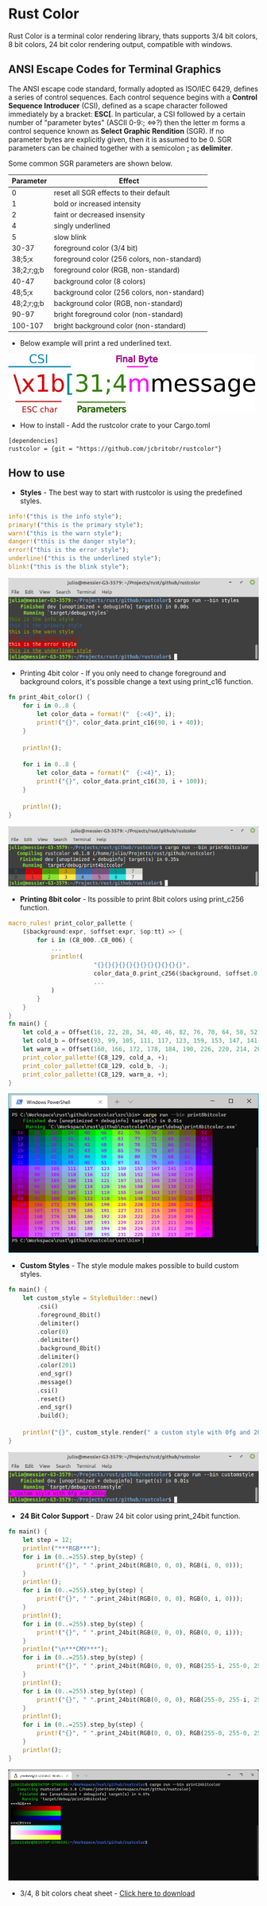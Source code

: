  # Rust Color
Rust Color is a terminal color rendering library,
thats supports 3/4 bit colors, 8 bit colors, 24 bit color
rendering output, compatible with windows.

## ANSI Escape Codes for Terminal Graphics
The ANSI escape code standard, formally adopted as ISO/IEC 6429, defines a series of control sequences.
Each control sequence begins with a **Control Sequence Introducer** (CSI), defined as a scape character
followed immediately by a bracket: **ESC[**. In particular, a CSI followed by a certain number of "parameter bytes"
(ASCII 0-9:; <=>?) then the letter m forms a control sequence known as **Select Graphic Rendition** (SGR). If no
parameter bytes are explicitly given, then it is assumed to be 0. SGR parameters can be chained together with a semicolon **;**
as **delimiter**.

Some common SGR parameters are shown below.

|Parameter | Effect|
|- | -|
|0 | reset all SGR effects to their default|
|1 | bold or increased intensity|
|2 | faint or decreased insensity|
|4 | singly underlined|
|5 | slow blink|
|30-37 | foreground color (3/4 bit)|
|38;5;x | foreground color (256 colors, non-standard)|
|38;2;r;g;b | foreground color (RGB, non-standard)|
|40-47 | background color (8 colors)|
|48;5;x | background color (256 colors, non-standard)|
|48;2;r;g;b | background color (RGB, non-standard)|
|90-97 | bright foreground color (non-standard)|
|100-107 | bright background color (non-standard)|



* Below example will print a red underlined text.

![sgi](thumbs/asciimessage.png)


* How to install - Add the rustcolor crate to your Cargo.toml 


```
[dependencies]
rustcolor = {git = "https://github.com/jcbritobr/rustcolor"}
```
## How to use
* **Styles** - The best way to start with rustcolor is using the predefined styles.
```rust
info!("this is the info style");
primary!("this is the primary style");
warn!("this is the warn style");
danger!("this is the danger style");
error!("this is the error style");
underline!("this is the underlined style");
blink!("this is the blink style");
```
![styles](thumbs/styles.png)

* Printing 4bit color - If you only need to change foreground and background colors, it's possible change a text using print_c16 function.
```rust
fn print_4bit_color() {
    for i in 0..8 {
        let color_data = format!("  {:<4}", i);
        print!("{}", color_data.print_c16(90, i + 40));
    }

    println!();

    for i in 0..8 {
        let color_data = format!("  {:<4}", i);
        print!("{}", color_data.print_c16(30, i + 100));
    }

    println!();
}
```
![color4bit](thumbs/color4bit.png)

* **Printing 8bit color** - Its possible to print 8bit colors using print_c256 function.
```rust
macro_rules! print_color_pallette {
    ($background:expr, $offset:expr, $op:tt) => {
        for i in (C8_000..C8_006) {
            ...
            println!(
                        "{}{}{}{}{}{}{}{}{}{}{}{}",
                        color_data_0.print_c256($background, $offset.0 $op i),
                        ...
            )
        }
    }
}
fn main() {
    let cold_a = Offset(16, 22, 28, 34, 40, 46, 82, 76, 70, 64, 58, 52);
    let cold_b = Offset(93, 99, 105, 111, 117, 123, 159, 153, 147, 141, 135, 129);
    let warm_a = Offset(160, 166, 172, 178, 184, 190, 226, 220, 214, 208, 202, 196);
    print_color_pallette!(C8_129, cold_a, +);
    print_color_pallette!(C8_129, cold_b, -);
    print_color_pallette!(C8_129, warm_a, +);
}
```
![color8bit](thumbs/color8bit.png)

* **Custom Styles** - The style module makes possible to build custom styles.
```rust
fn main() {
    let custom_style = StyleBuilder::new()
        .csi()
        .foreground_8bit()
        .delimiter()
        .color(0)
        .delimiter()
        .background_8bit()
        .delimiter()
        .color(201)
        .end_sgr()
        .message()
        .csi()
        .reset()
        .end_sgr()
        .build();
    
    println!("{}", custom_style.render(" a custom style with 0fg and 201bg "));
}
```


![custom style](thumbs/custom_style.png)

* **24 Bit Color Support** - Draw 24 bit color using print_24bit function.
```rust
fn main() {
    let step = 12;
    println!("***RGB***");
    for i in (0..=255).step_by(step) {
        print!("{}", " ".print_24bit(RGB(0, 0, 0), RGB(i, 0, 0)));
    }
    println!();
    for i in (0..=255).step_by(step) {
        print!("{}", " ".print_24bit(RGB(0, 0, 0), RGB(0, i, 0)));
    }
    println!();
    for i in (0..=255).step_by(step) {
        print!("{}", " ".print_24bit(RGB(0, 0, 0), RGB(0, 0, i)));
    }
    println!("\n***CMY***");
    for i in (0..=255).step_by(step) {
        print!("{}", " ".print_24bit(RGB(0, 0, 0), RGB(255-i, 255-0, 255-0)));
    }
    println!();
    for i in (0..=255).step_by(step) {
        print!("{}", " ".print_24bit(RGB(0, 0, 0), RGB(255-0, 255-i, 255-0)));
    }
    println!();
    for i in (0..=255).step_by(step) {
        print!("{}", " ".print_24bit(RGB(0, 0, 0), RGB(255-0, 255-0, 255-i)));
    }
    println!();
}
```
![custom style](thumbs/print24bitcolor.png)

* 3/4, 8 bit colors cheat sheet - [Click here to download](thumbs/xterm_256color_chart.svg)
